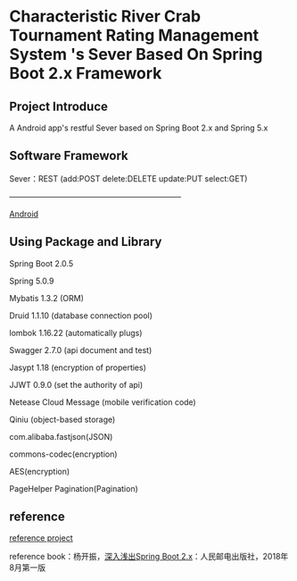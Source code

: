 # Characteristic River Crab Tournament Rating Management System 's Sever Based On Spring Boot 2.x Framework

## Project Introduce
A Android app's restful Sever based on Spring Boot 2.x and Spring 5.x

## Software Framework

Sever：REST (add:POST delete:DELETE update:PUT select:GET)

——————————————————————

[Android](https://github.com/spencercjh/crabscore_springboot)

## Using Package and Library 

Spring Boot 2.0.5
 
Spring 5.0.9 

Mybatis 1.3.2 (ORM)

Druid 1.1.10 (database connection pool)

lombok 1.16.22 (automatically plugs)

Swagger 2.7.0 (api document and test)

Jasypt 1.18 (encryption of properties)

JJWT 0.9.0 (set the authority of api)

Netease Cloud Message (mobile verification code)

Qiniu (object-based storage)

com.alibaba.fastjson(JSON)

commons-codec(encryption)

AES(encryption)

PageHelper Pagination(Pagination)

## reference
[reference project](https://gitee.com/Exrick/x-boot)

reference book：杨开振，[深入浅出Spring Boot 2.x](https://item.jd.com/12403128.html)：人民邮电出版社，2018年8月第一版 

